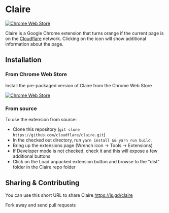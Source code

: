 # Claire
[![Chrome Web Store](https://img.shields.io/chrome-web-store/v/fgbpcgddpmjmamlibbaobboigaijnmkl.svg?style=flat-square)](https://chrome.google.com/webstore/detail/claire/fgbpcgddpmjmamlibbaobboigaijnmkl)

Claire is a Google Chrome extension that turns orange if the current page is on the [Cloudflare](https://www.cloudflare.com) network.
Clicking on the icon will show additional information about the page.

## Installation

### From Chrome Web Store

Install the pre-packaged version of Claire from the Chrome Web Store

[![Chrome Web Store](https://developer.chrome.com/webstore/images/ChromeWebStore_BadgeWBorder_v2_206x58.png)](https://chrome.google.com/webstore/detail/claire/fgbpcgddpmjmamlibbaobboigaijnmkl)

### From source

To use the extension from source:

* Clone this repository (`git clone https://github.com/cloudflare/claire.git`)
* In the checked out directory, run `yarn install && yarn run build`.
* Bring up the extensions page (Wrench icon -> Tools -> Extensions)
* If Developer mode is not checked, check it and this will expose a few additional buttons
* Click on the Load unpacked extension button and browse to the "dist" folder in the Claire repo folder

## Sharing & Contributing

You can use this short URL to share Claire https://is.gd/claire

Fork away and send pull requests

